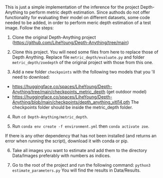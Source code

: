 This is just a simple implementation of the inference for the project Depth-Anything to perform metric depth estimation. Since authods do not offer functionality for evaluating their model on different datasets, some code needed to be added, in order to perform meric depth estimation of a test image. Follow the steps:

1. Clone the original Depth-Anything project 
   (https://github.com/LiheYoung/Depth-Anything/tree/main)

2. Clone this project. You will need some files from here to replace those of Depth Anything. Replace file `metric_depth/evaluate.py` and folder `metric_depth/zoedepth` of the original project with those from this one.

3. Add a new folder `checkpoints` with the following two models that you 'll need to download:
  - https://huggingface.co/spaces/LiheYoung/Depth-Anything/tree/main/checkpoints_metric_depth (get outdoor model)
  - https://huggingface.co/spaces/LiheYoung/Depth-Anything/blob/main/checkpoints/depth_anything_vitl14.pth
  The checkpoints folder should be inside the metric_depth folder.

4. Run `cd Depth-Anything/metric_depth`.

5. Run 
`conda env create -f environment.yml`
then 
`conda activate zoe`. 

  If there is any other dependency that has not been installed (and returns an error when running the script), download it with conda or pip.

6. Take all images you want to estimate and add them to the directory Data/Images preferably with numbers as indices.

7. Go to the root of the project and run the following command: 
  `python3 estimate_parameters.py`
  You will find the results in Data/Results.
